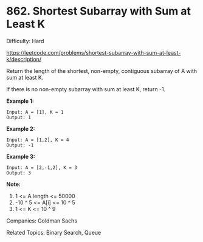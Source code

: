 # 862. Shortest Subarray with Sum at Least K

Difficulty: Hard

https://leetcode.com/problems/shortest-subarray-with-sum-at-least-k/description/

Return the length of the shortest, non-empty, contiguous subarray of A with sum at least K.

If there is no non-empty subarray with sum at least K, return -1.

**Example 1:**
```
Input: A = [1], K = 1
Output: 1
```
**Example 2:**
```
Input: A = [1,2], K = 4
Output: -1
```
**Example 3:**
```
Input: A = [2,-1,2], K = 3
Output: 3
``` 

**Note:**

1. 1 <= A.length <= 50000
2. -10 ^ 5 <= A[i] <= 10 ^ 5
3. 1 <= K <= 10 ^ 9

Companies: Goldman Sachs

Related Topics: Binary Search, Queue
